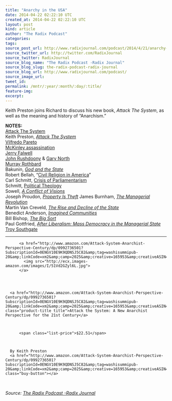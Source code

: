 ```yaml
---
title: "Anarchy in the USA"
date: 2014-04-22 02:22:10 UTC
created_at: 2014-04-22 02:22:10 UTC
layout: post
kind: article
author: "The Radix Podcast"
categories: 
tags: 
source_post_url: http://www.radixjournal.com/podcast/2014/4/21/anarchy-in-the-usa
source_twitter_url: http://twitter.com/RadixJournal
source_twitter: RadixJournal
source_blog_name: "The Radix Podcast -Radix Journal"
source_blog_slug: the-radix-podcast-radix-journal
source_blog_url: http://www.radixjournal.com/podcast/
source_image_url: 
tweet_id:
permalink: /mntr/:year/:month/:day/:title/
feature-img: 
excerpt:
---
```

<p>Keith Preston joins Richard to discuss his new book, <em>Attack The System</em>, as well as the meaning and history of “Anarchism.”  </p>

<p><strong>NOTES:</strong> <br>
<a href="http://attackthesystem.com">Attack The System</a> <br>
Keith Preston, <em><a href="http://www.amazon.com/Attack-System-Anarchist-Perspective-Century/dp/0992736501">Attack The System</a></em> <br>
<a href="http://en.wikipedia.org/wiki/Vilfredo_Pareto">Vilfredo Pareto</a> <br>
<a href="http://en.wikipedia.org/wiki/McKinley_assassination">McKinley assassination</a> <br>
<a href="http://en.wikipedia.org/wiki/Jerry_falwell">Jerry Falwell</a> <br>
<a href="http://en.wikipedia.org/wiki/Rushdoony">John Rushdoony</a> &amp; <a href="http://en.wikipedia.org/wiki/Gary_North_(economist">Gary North</a> <br>
<a href="http://en.wikipedia.org/wiki/Murray_Rothbard">Murray Rothbard</a> <br>
Bakunin, <em><a href="http://www.amazon.com/gp/product/B007ZDQH7U/ref=as_li_ss_tl?ie=UTF8&amp;camp=1789&amp;creative=390957&amp;creativeASIN=B007ZDQH7U&amp;linkCode=as2&amp;tag=washisummipub-20">God and the State</a></em> <br>
Robert Bellah, “<a href="http://www.robertbellah.com/articles_5.htm">Civil Religion in America</a>” <br>
Carl Schmitt, <a href="http://www.amazon.com/gp/product/0262691264/ref=as_li_ss_tl?ie=UTF8&amp;camp=1789&amp;creative=390957&amp;creativeASIN=0262691264&amp;linkCode=as2&amp;tag=washisummipub-20">Crisis of Parliamentarism</a> <br>
Schmitt, <a href="http://www.amazon.com/gp/product/0226738892/ref=as_li_ss_tl?ie=UTF8&amp;camp=1789&amp;creative=390957&amp;creativeASIN=0226738892&amp;linkCode=as2&amp;tag=washisummipub-20">Political Theology</a> <br>
Sowell, <em><a href="http://www.amazon.com/gp/product/B003E749SK/ref=as_li_ss_tl?ie=UTF8&amp;camp=1789&amp;creative=390957&amp;creativeASIN=B003E749SK&amp;linkCode=as2&amp;tag=washisummipub-20">A Conflict of Visions</a></em> <br>
Joseph Proudon, <em><a href="http://www.amazon.com/gp/product/1849350248/ref=as_li_ss_tl?ie=UTF8&amp;camp=1789&amp;creative=390957&amp;creativeASIN=1849350248&amp;linkCode=as2&amp;tag=washisummipub-20">Property Is Theft</a></em> 
James Burnham, <em><a href="http://www.amazon.com/gp/product/0837156785/ref=as_li_ss_tl?ie=UTF8&amp;camp=1789&amp;creative=390957&amp;creativeASIN=0837156785&amp;linkCode=as2&amp;tag=washisummipub-20">The Managerial Revolution</a></em> <br>
Martin Van Creveld, <em><a href="http://www.amazon.com/gp/product/052165629X/ref=as_li_ss_tl?ie=UTF8&amp;camp=1789&amp;creative=390957&amp;creativeASIN=052165629X&amp;linkCode=as2&amp;tag=washisummipub-20">The Rise and Decline of the State</a></em> <br>
Benedict Anderson, <em><a href="http://www.amazon.com/gp/product/B004OA6KII/ref=as_li_ss_tl?ie=UTF8&amp;camp=1789&amp;creative=390957&amp;creativeASIN=B004OA6KII&amp;linkCode=as2&amp;tag=washisummipub-20">Imagined Communities</a></em> <br>
Bill Bishop, <em><a href="http://www.amazon.com/gp/product/B0077FAYES/ref=as_li_ss_tl?ie=UTF8&amp;camp=1789&amp;creative=390957&amp;creativeASIN=B0077FAYES&amp;linkCode=as2&amp;tag=washisummipub-20">The Big Sort</a></em> <br>
Paul Gottfried, <em><a href="http://www.amazon.com/gp/product/B001QXCWII/ref=as_li_ss_tl?ie=UTF8&amp;camp=1789&amp;creative=390957&amp;creativeASIN=B001QXCWII&amp;linkCode=as2&amp;tag=washisummipub-20">After Liberalism: Mass Democracy in the Managerial State</a></em> <br>
<a href="http://en.wikipedia.org/wiki/Troy_Southgate">Troy Southgate</a>    </p>



<hr>



  

    
        
          <a href="http://www.amazon.com/Attack-System-Anarchist-Perspective-Century/dp/0992736501?SubscriptionId=0ENGV10E9K9QDNSJ5C82&amp;tag=washisummipub-20&amp;linkCode=xm2&amp;camp=2025&amp;creative=165953&amp;creativeASIN=0992736501">
            <img src="http://ecx.images-amazon.com/images/I/51Vd2GZyl6L.jpg">
          </a>
        
    

    
      <a href="http://www.amazon.com/Attack-System-Anarchist-Perspective-Century/dp/0992736501?SubscriptionId=0ENGV10E9K9QDNSJ5C82&amp;tag=washisummipub-20&amp;linkCode=xm2&amp;camp=2025&amp;creative=165953&amp;creativeASIN=0992736501" class="product-title title">Attack the System: A New Anarchist Perspective for the 21st Century</a>
       
        
          
          <span class="list-price">$22.51</span>
          
        
      
      By Keith Preston
      <a href="http://www.amazon.com/Attack-System-Anarchist-Perspective-Century/dp/0992736501?SubscriptionId=0ENGV10E9K9QDNSJ5C82&amp;tag=washisummipub-20&amp;linkCode=xm2&amp;camp=2025&amp;creative=165953&amp;creativeASIN=0992736501" class="buy-button"></a>

    

  

 <div class="">
    <i>Source: <a href="http://www.radixjournal.com/podcast/">The Radix Podcast -Radix Journal</a></i>
</div>
